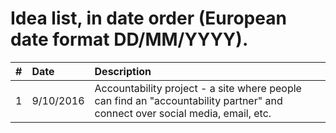 # Idea list, in date order (European date format DD/MM/YYYY).

| #  	| Date  	|Description  	|
|-------- |:---|:-------------- |
| 1  	| 9/10/2016    | Accountability project - a site where people can find an "accountability partner" and connect over social media, email, etc. | 
